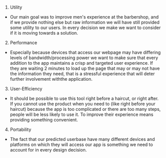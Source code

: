 1. Utility
* Our main goal was to improve men's experience at the barbershop, and if we provide nothing else but raw information we will have still provided some utility to our users. In every decision we make we want to consider if it is moving towards a solution.
2. Performance
* Especially because devices that access our webpage may have differing levels of bandwidth/processing power we want to make sure that every addition to the app maintains a crisp and targeted user experience. If they are waiting 2 minutes to load up the page that may or may not have the information they need, that is a stressful experience that will deter further involvement withthe application.
3. User-Efficiency 
* It should be possible to use this tool right before a haircut, or right after. If you cannot use the product when you need to (like right before your haircut) because the app is too complicated or there are too many steps, people will be less likely to use it. To improve their experience means providing something convenient.
4. Portability
* The fact that our predicted userbase have many different devices and platforms on which they will access our app is something we need to account for in every design decision. 

